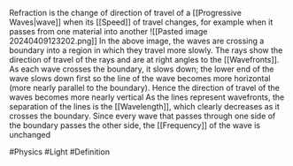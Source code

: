 Refraction is the change of direction of travel of a [[Progressive Waves|wave]] when its [[Speed]] of travel changes, for example when it passes from one material into another
![[Pasted image 20240409123202.png]]
In the above image, the waves are crossing a boundary into a region in which they travel more slowly. The rays show the direction of travel of the rays and are at right angles to the [[Wavefronts]]. As each wave crosses the boundary, it slows down; the lower end of the wave slows down first so the line of the wave becomes more horizontal (more nearly parallel to the boundary). Hence the direction of travel of the waves becomes more nearly vertical
As the lines represent wavefronts, the separation of the lines is the [[Wavelength]], which clearly decreases as it crosses the boundary. Since every wave that passes through one side of the boundary passes the other side, the [[Frequency]] of the wave is unchanged

#Physics #Light #Definition